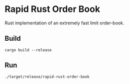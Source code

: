# Rapid Rust Order Book
Rust implementation of an extremely fast limit order-book.

## Build

`cargo build --release`

## Run

`./target/release/rapid-rust-order-book`
